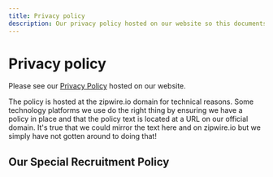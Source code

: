 ```yaml
---
title: Privacy policy
description: Our privacy policy hosted on our website so this documents directs readers to its URL.
---
```


# Privacy policy

Please see our [Privacy Policy](https://zipwire.io/data/privacy) hosted on our website.

The policy is hosted at the zipwire.io domain for technical reasons. Some technology platforms we use do the right thing by ensuring we have a policy in place and that the policy text is located at a URL on our official domain. It's true that we could mirror the text here and on zipwire.io but we simply have not gotten around to doing that!

## Our Special Recruitment Policy

